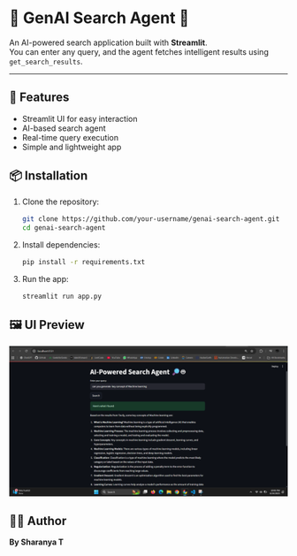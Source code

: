 
# 🔎 GenAI Search Agent 🤖

An AI-powered search application built with **Streamlit**.  
You can enter any query, and the agent fetches intelligent results using `get_search_results`.

---

## 🚀 Features
- Streamlit UI for easy interaction  
- AI-based search agent  
- Real-time query execution  
- Simple and lightweight app  



## 📦 Installation

1. Clone the repository:
   ```bash
   git clone https://github.com/your-username/genai-search-agent.git
   cd genai-search-agent
   ```

2. Install dependencies:

   ```bash
   pip install -r requirements.txt
   ```

3. Run the app:

   ```bash
   streamlit run app.py
   ```



## 🖼️ UI Preview

![Streamlit UI](https://github.com/sharanyazx/Pydantic_AI_Agent/blob/main/preview.png)




## 👩‍💻 Author

**By Sharanya T**





